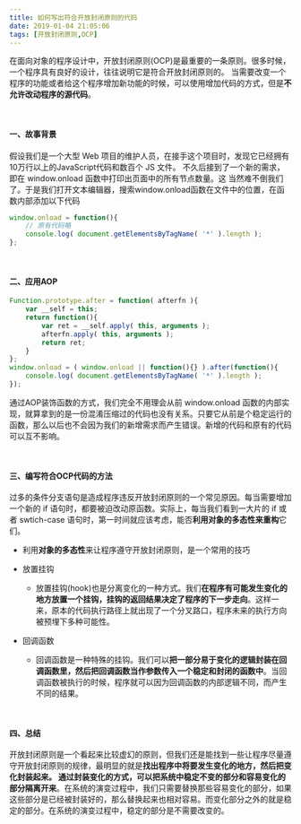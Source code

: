 ```yaml
---
title: 如何写出符合开放封闭原则的代码
date: 2019-01-04 21:05:06
tags: [开放封闭原则,OCP]
---
```


在面向对象的程序设计中，开放封闭原则(OCP)是最重要的一条原则。很多时候，一个程序具有良好的设计，往往说明它是符合开放封闭原则的。 当需要改变一个程序的功能或者给这个程序增加新功能的时候，可以使用增加代码的方式，但是**不允许改动程序的源代码**。 

<br/>

#### 一、故事背景

假设我们是一个大型 Web 项目的维护人员，在接手这个项目时，发现它已经拥有10万行以上的JavaScript代码和数百个 JS 文件。 不久后接到了一个新的需求，即在 window.onload 函数中打印出页面中的所有节点数量。这 当然难不倒我们了。于是我们打开文本编辑器，搜索window.onload函数在文件中的位置，在函数内部添加以下代码

```javascript
window.onload = function(){ 
    // 原有代码略
    console.log( document.getElementsByTagName( '*' ).length ); 
};
```

<br/>

#### 二、应用AOP

```javascript
Function.prototype.after = function( afterfn ){ 
    var __self = this;
    return function(){
        var ret = __self.apply( this, arguments ); 
        afterfn.apply( this, arguments );
        return ret;
    } 
};
window.onload = ( window.onload || function(){} ).after(function(){ 
    console.log( document.getElementsByTagName( '*' ).length );
});
```

通过AOP装饰函数的方式，我们完全不用理会从前 window.onload 函数的内部实现，就算拿到的是一份混淆压缩过的代码也没有关系。只要它从前是个稳定运行的函数，那么以后也不会因为我们的新增需求而产生错误。新增的代码和原有的代码可以互不影响。

<br/>

<!--more-->

#### 三、编写符合OCP代码的方法

过多的条件分支语句是造成程序违反开放封闭原则的一个常见原因。每当需要增加一个新的 if 语句时，都要被迫改动原函数。实际上，每当我们看到一大片的 if 或者 swtich-case 语句时，第一时间就应该考虑，能否**利用对象的多态性来重构**它们。

- 利用**对象的多态性**来让程序遵守开放封闭原则，是一个常用的技巧
- 放置挂钩
  - 放置挂钩(hook)也是分离变化的一种方式。我们**在程序有可能发生变化的地方放置一个挂钩，挂钩的返回结果决定了程序的下一步走向**。这样一来，原本的代码执行路径上就出现了一个分叉路口，程序未来的执行方向被预埋下多种可能性。

- 回调函数
  - 回调函数是一种特殊的挂钩。我们可以**把一部分易于变化的逻辑封装在回调函数里，然后把回调函数当作参数传入一个稳定和封闭的函数中**。当回调函数被执行的时候，程序就可以因为回调函数的内部逻辑不同，而产生不同的结果。

 <br/> 

####  四、总结

开放封闭原则是一个看起来比较虚幻的原则，但我们还是能找到一些让程序尽量遵守开放封闭原则的规律，最明显的就是**找出程序中将要发生变化的地方，然后把变化封装起来。 通过封装变化的方式，可以把系统中稳定不变的部分和容易变化的部分隔离开来**。在系统的演变过程中，我们只需要替换那些容易变化的部分，如果这些部分是已经被封装好的，那么替换起来也相对容易。而变化部分之外的就是稳定的部分。在系统的演变过程中，稳定的部分是不需要改变的。

<br/>